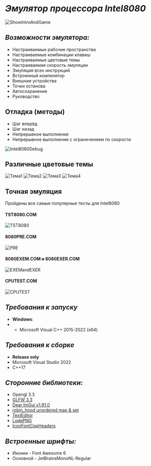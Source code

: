 # *Эмулятор процессора Intel8080*

![ShowIntroAndGame](https://github.com/user-attachments/assets/203f259d-1177-4a6e-a391-306f04a6b415)

## *Возможности эмулятора:*
* Настраиваемые рабочие пространства
* Настраиваемые комбинации клавиш
* Настраиваемые цветовые темы
* Настраиваемая скорость эмуляции
* Эмуляция всех инструкций
* Встроенный компилятор
* Внешние устройства
* Точки останова
* Автосохранение
* Руководство

## Отладка (методы)
- Шаг вперёд
- Шаг назад
- Непрерывное выполнение
- Непрерывное выполнение с ограничением по скорости

![Intel8080Debug](https://github.com/user-attachments/assets/fb0ae89b-83d7-4908-a8c9-1164b7133add)

## Различные цветовые темы ##
![Тема1](https://github.com/user-attachments/assets/1ca13947-9287-45f3-aca4-716c8a104516)
![Тема2](https://github.com/user-attachments/assets/8a8d9c00-f3d6-4d4a-a3c1-453d12af3642)
![Тема3](https://github.com/user-attachments/assets/e001916e-e24a-4773-acc3-67fbb8a4ff7c)
![Тема4](https://github.com/user-attachments/assets/af60ff36-abbd-41d5-b401-46c88446e363)

## Точная эмуляция ##
Пройдены все самые популярные тесты для Intel8080
#### TST8080.COM
![TST8080](https://github.com/user-attachments/assets/70fa2e55-610a-4521-975f-c364976052a1)
#### 8080PRE.COM
![PRE](https://github.com/user-attachments/assets/4c67a130-cd67-482f-a991-87c463b1cb19)
#### 8080EXEM.COM и 8080EXER.COM
![EXEMandEXER](https://github.com/user-attachments/assets/bf418a31-bc29-462a-a5b2-36af19a797b3)
#### CPUTEST.COM
![CPUTEST](https://github.com/user-attachments/assets/e801be4e-04f1-4344-bf0a-583004a6c298)


## *Требования к запуску*
* **Windows**:
* * Microsoft Visual C++ 2015-2022 (x64)

## *Требования к сборке*
* **Release only**
* Microsoft Visual Studio 2022
* C++17

## *Сторонние библиотеки:*
* Opengl 3.3
* [GLFW 3.3](https://www.glfw.org/)
* [Dear ImGui v1.91.0](https://github.com/ocornut/imgui)
* [robin_hood unordered map & set](https://github.com/martinus/robin-hood-hashing)
* [TextEditor](https://github.com/BalazsJako/ImGuiColorTextEdit)
* [LodePNG](https://github.com/lvandeve/lodepng/tree/master)
* [IconFontCppHeaders](https://github.com/juliettef/IconFontCppHeaders)
## *Встроенные шрифты:*
* Иконки - Font Awesome 6
* Основной - JetBrainsMonoNL-Regular

